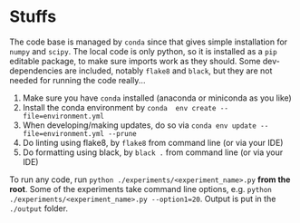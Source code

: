 # Stuffs

The code base is managed by `conda` since that gives simple installation for `numpy` and `scipy`.
The local code is only python, so it is installed as a `pip` editable package, to make sure imports work as they should.
Some dev-dependencies are included, notably `flake8` and `black`, but they are not needed for running the code really...



1. Make sure you have `conda` installed (anaconda or miniconda as you like)
1. Install the conda environment by `conda  env create --file=environment.yml`
1. When developing/making updates, do so via `conda env update --file=environment.yml --prune`
1. Do linting using flake8, by `flake8` from command line (or via your IDE)
1. Do formatting using black, by `black .` from command line (or via your IDE)

To run any code, run `python ./experiments/<experiment_name>.py` **from the root**.
Some of the experiments take command line options, e.g. `python ./experiments/<experiment_name>.py --option1=20`.
Output is put in the `./output` folder.
